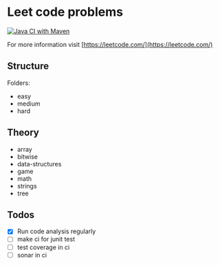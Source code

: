 # Leet code problems

[![Java CI with Maven](https://github.com/Mishco/leet-code-problems/actions/workflows/maven.yml/badge.svg?branch=master)](https://github.com/Mishco/leet-code-problems/actions/workflows/maven.yml)

For more information visit [https://leetcode.com/](https://leetcode.com/)

## Structure

Folders:

- easy
- medium
- hard

## Theory

- array
- bitwise
- data-structures
- game
- math
- strings
- tree

## Todos

- [x] Run code analysis regularly
- [ ] make ci for junit test
- [ ] test coverage in ci
- [ ] sonar in ci
